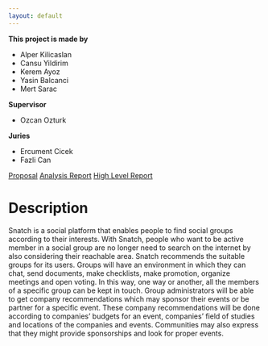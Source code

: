 ```yaml
---
layout: default
---
```


**This project is made by**
* Alper Kilicaslan
* Cansu Yildirim
* Kerem Ayoz
* Yasin Balcanci
* Mert Sarac

**Supervisor**
* Ozcan Ozturk

**Juries**
* Ercument Cicek
* Fazli Can


[Proposal](https://github.com/snatchapplication/snatchapplication.github.io/blob/master/reports/Proposal.pdf)
[Analysis Report](https://github.com/snatchapplication/snatchapplication.github.io/blob/master/reports/Analysis%20Report.pdf)
[High Level Report](https://github.com/snatchapplication/snatchapplication.github.io/blob/master/reports/High-Level%20Design%20Report_Snatch.pdf)

# Description

Snatch is a social platform that enables people to find social groups according to their interests. With Snatch, people who want to be active member in a social group are no longer need to search on the internet by also considering their reachable area. Snatch recommends the suitable groups for its users. Groups will have an environment in which they can chat, send documents, make checklists, make promotion, organize meetings and open voting. In this way, one way or another, all the members of a specific group can be kept in touch. Group administrators will be able to get company recommendations which may sponsor their events or be partner for a specific event. These company recommendations will be done according to companies’ budgets for an event, companies’ field of studies and locations of the companies and events.  Communities may also express that they might provide sponsorships and look for proper events.

